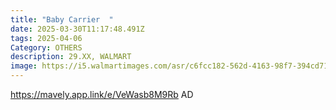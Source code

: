 ```yaml
---
title: "Baby Carrier  "
date: 2025-03-30T11:17:48.491Z
tags: 2025-04-06
Category: OTHERS
description: 29.XX, WALMART
image: https://i5.walmartimages.com/asr/c6fcc182-562d-4163-98f7-394cd712dad0.e8a2cc9f3974eeb9280aa9e637b97314.jpeg?odnHeight=2000&odnWidth=2000&odnBg=FFFFFF
---
```

https://mavely.app.link/e/VeWasb8M9Rb    AD